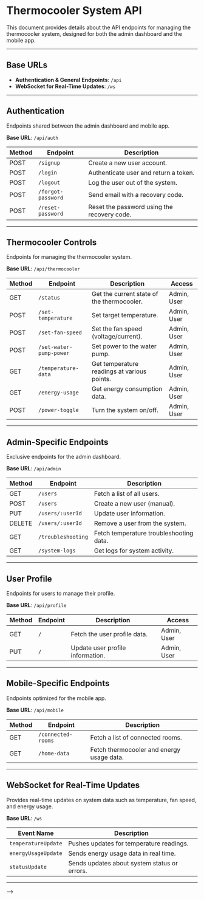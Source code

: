 # Thermocooler System API

This document provides details about the API endpoints for managing the thermocooler system, designed for both the admin dashboard and the mobile app.

---

## Base URLs

- **Authentication & General Endpoints**: `/api`
- **WebSocket for Real-Time Updates**: `/ws`

---

## Authentication

Endpoints shared between the admin dashboard and mobile app.

**Base URL**: `/api/auth`

| Method | Endpoint           | Description                                 |
| ------ | ------------------ | ------------------------------------------- |
| POST   | `/signup`          | Create a new user account.                  |
| POST   | `/login`           | Authenticate user and return a token.       |
| POST   | `/logout`          | Log the user out of the system.             |
| POST   | `/forgot-password` | Send email with a recovery code.            |
| POST   | `/reset-password`  | Reset the password using the recovery code. |

---

## Thermocooler Controls

Endpoints for managing the thermocooler system.

**Base URL**: `/api/thermocooler`

| Method | Endpoint                | Description                                 | Access      |
| ------ | ----------------------- | ------------------------------------------- | ----------- |
| GET    | `/status`               | Get the current state of the thermocooler.  | Admin, User |
| POST   | `/set-temperature`      | Set target temperature.                     | Admin, User |
| POST   | `/set-fan-speed`        | Set the fan speed (voltage/current).        | Admin, User |
| POST   | `/set-water-pump-power` | Set power to the water pump.                | Admin, User |
| GET    | `/temperature-data`     | Get temperature readings at various points. | Admin, User |
| GET    | `/energy-usage`         | Get energy consumption data.                | Admin, User |
| POST   | `/power-toggle`         | Turn the system on/off.                     | Admin, User |

---

## Admin-Specific Endpoints

Exclusive endpoints for the admin dashboard.

**Base URL**: `/api/admin`

| Method | Endpoint           | Description                             |
| ------ | ------------------ | --------------------------------------- |
| GET    | `/users`           | Fetch a list of all users.              |
| POST   | `/users`           | Create a new user (manual).             |
| PUT    | `/users/:userId`   | Update user information.                |
| DELETE | `/users/:userId`   | Remove a user from the system.          |
| GET    | `/troubleshooting` | Fetch temperature troubleshooting data. |
| GET    | `/system-logs`     | Get logs for system activity.           |

---

## User Profile

Endpoints for users to manage their profile.

**Base URL**: `/api/profile`

| Method | Endpoint | Description                      | Access      |
| ------ | -------- | -------------------------------- | ----------- |
| GET    | `/`      | Fetch the user profile data.     | Admin, User |
| PUT    | `/`      | Update user profile information. | Admin, User |

---

## Mobile-Specific Endpoints

Endpoints optimized for the mobile app.

**Base URL**: `/api/mobile`

| Method | Endpoint           | Description                               |
| ------ | ------------------ | ----------------------------------------- |
| GET    | `/connected-rooms` | Fetch a list of connected rooms.          |
| GET    | `/home-data`       | Fetch thermocooler and energy usage data. |

---

## WebSocket for Real-Time Updates

Provides real-time updates on system data such as temperature, fan speed, and energy usage.

**Base URL**: `/ws`

| Event Name          | Description                                  |
| ------------------- | -------------------------------------------- |
| `temperatureUpdate` | Pushes updates for temperature readings.     |
| `energyUsageUpdate` | Sends energy usage data in real time.        |
| `statusUpdate`      | Sends updates about system status or errors. |

---

<!-- ## Folder Structure Example

Organize the API code as follows:

<!-- ```
backend/
├── controllers/
│   ├── authController.js
│   ├── thermocoolerController.js
│   ├── adminController.js
│   └── profileController.js
├── routes/
│   ├── authRoutes.js
│   ├── thermocoolerRoutes.js
│   ├── adminRoutes.js
│   ├── profileRoutes.js
│   └── mobileRoutes.js
├── models/
│   ├── User.js
│   ├── Thermocooler.js
│   └── EnergyUsage.js
└── server.js
``` --> -->
